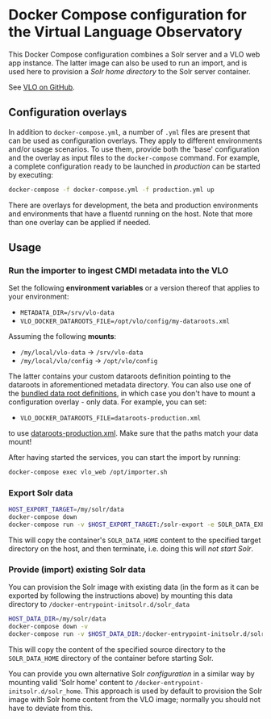 # Docker Compose configuration for the Virtual Language Observatory

This Docker Compose configuration combines a Solr server and a VLO web app instance. The 
latter image can also be used to run an import, and is used here to provision a *Solr home
directory* to the Solr server container.

See [VLO on GitHub](https://github.com/clarin-eric/VLO).

## Configuration overlays

In addition to `docker-compose.yml`, a number of `.yml` files are present that can be
used as configuration overlays. They apply to different environments and/or usage
scenarios. To use them, provide both the 'base' configuration and the overlay as input
files to the `docker-compose` command. For example, a complete configuration ready to be
launched in _production_ can be started by executing:

```sh
docker-compose -f docker-compose.yml -f production.yml up
```

There are overlays for development, the beta and production environments and
environments that have a fluentd running on the host. Note that more than one overlay can
be applied if needed.

## Usage

### Run the importer to ingest CMDI metadata into the VLO

Set the following **environment variables** or a version thereof that applies to your
environment:

- `METADATA_DIR=/srv/vlo-data`
- `VLO_DOCKER_DATAROOTS_FILE=/opt/vlo/config/my-dataroots.xml`

Assuming the following **mounts**:
- `/my/local/vlo-data` -> `/srv/vlo-data`
- `/my/local/vlo/config` -> `/opt/vlo/config`

The latter contains your custom dataroots definition pointing to the dataroots in 
aforementioned metadata directory. You can also use one of the [bundled data root
definitions](https://github.com/clarin-eric/VLO/tree/master/vlo-commons/src/main/resources),
in which case you don't have to mount a configuration overlay - only data. For example,
you can set:

- `VLO_DOCKER_DATAROOTS_FILE=dataroots-production.xml`

to use
[dataroots-production.xml](https://github.com/clarin-eric/VLO/blob/master/vlo-commons/src/main/resources/dataroots-production.xml).
Make sure that the paths match your data mount!

After having started the services, you can start the import by running:

```sh
docker-compose exec vlo_web /opt/importer.sh
```

### Export Solr data

```sh
HOST_EXPORT_TARGET=/my/solr/data
docker-compose down
docker-compose run -v $HOST_EXPORT_TARGET:/solr-export -e SOLR_DATA_EXPORT_TARGET=/solr-export vlo_solr
```

This will copy the container's `SOLR_DATA_HOME` content to the specified target directory
on the host, and then terminate, i.e. doing this will *not start Solr*.

### Provide (import) existing Solr data

You can provision the Solr image with existing data (in the form as it can be exported
by following the instructions above) by mounting this data directory to
`/docker-entrypoint-initsolr.d/solr_data` 

```sh
HOST_DATA_DIR=/my/solr/data
docker-compose down -v
docker-compose run -v $HOST_DATA_DIR:/docker-entrypoint-initsolr.d/solr_data vlo_solr
```

This will copy the content of the specified source directory to the `SOLR_DATA_HOME`
directory of the container before starting Solr.

You can provide you own alternative Solr _configuration_ in a similar way by mounting
valid 'Solr home' content to `/docker-entrypoint-initsolr.d/solr_home`. This approach is
used by default to provision the Solr image with Solr home content from the VLO image;
normally you should not have to deviate from this.
